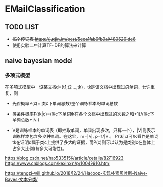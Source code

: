 # EMailClassification
## TODO LIST
+ ~~搞个停词表 https://juejin.im/post/5eca1fab6fb9a04805261de6~~
+ 使用实验二中计算TF-IDF的算法来计算

## naive bayesian model
### 多项式模型
在多项式模型中，设某文档d=(t1,t2,…,tk)，tk是该文档中出现过的单词，允许重复，则
+ 先验概率P(c)= 类c下单词总数/整个训练样本的单词总数
  
+ 类条件概率P(tk|c)=(类c下单词tk在各个文档中出现过的次数之和+1)/(类c下单词总数+|V|)
  
+ V是训练样本的单词表（即抽取单词，单词出现多次，只算一个），|V|则表示训练样本包含多少种单词。在这里，m=|V|, p=1/|V|。
P(tk|c)可以看作是单词tk在证明d属于类c上提供了多大的证据，而P(c)则可以认为是类别c在整体上占多大比例(有多大可能性)。

https://blog.csdn.net/hao5335156/article/details/82716923
https://www.cnblogs.com/kexinxin/p/10049910.html

https://tengzi-will.github.io/2018/12/24/Hadoop-实现朴素贝叶斯-Naive-Bayes-文本分类/